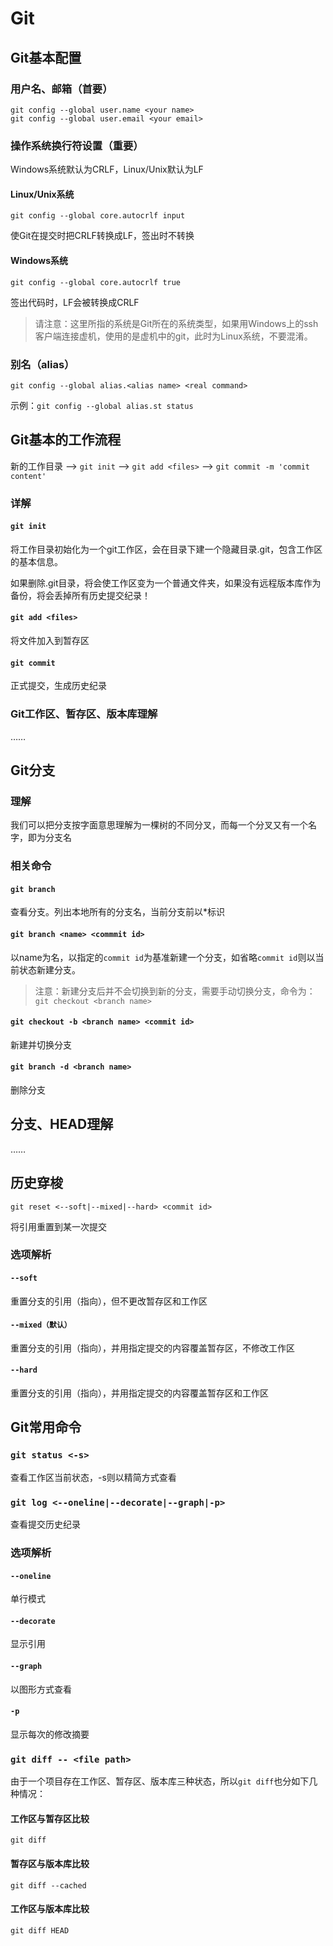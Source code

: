 # Git

## Git基本配置

### 用户名、邮箱（首要）

```
git config --global user.name <your name>
git config --global user.email <your email>
```

### 操作系统换行符设置（重要）

Windows系统默认为CRLF，Linux/Unix默认为LF

#### Linux/Unix系统

```
git config --global core.autocrlf input
```
使Git在提交时把CRLF转换成LF，签出时不转换

#### Windows系统

```
git config --global core.autocrlf true
```
签出代码时，LF会被转换成CRLF

> 请注意：这里所指的系统是Git所在的系统类型，如果用Windows上的ssh客户端连接虚机，使用的是虚机中的git，此时为Linux系统，不要混淆。

### 别名（alias）

```
git config --global alias.<alias name> <real command>
```

示例：`git config --global alias.st status`

## Git基本的工作流程

新的工作目录 --> `git init` --> `git add <files>` --> `git commit -m 'commit content'`

### 详解

#### `git init`

将工作目录初始化为一个git工作区，会在目录下建一个隐藏目录.git，包含工作区的基本信息。

如果删除.git目录，将会使工作区变为一个普通文件夹，如果没有远程版本库作为备份，将会丢掉所有历史提交纪录！

#### `git add <files>`

将文件加入到暂存区

#### `git commit`

正式提交，生成历史纪录

### Git工作区、暂存区、版本库理解

……

## Git分支

### 理解

我们可以把分支按字面意思理解为一棵树的不同分叉，而每一个分叉又有一个名字，即为分支名

### 相关命令

#### `git branch`

查看分支。列出本地所有的分支名，当前分支前以*标识

#### `git branch <name> <commmit id>`

以name为名，以指定的`commit id`为基准新建一个分支，如省略`commit id`则以当前状态新建分支。

> 注意：新建分支后并不会切换到新的分支，需要手动切换分支，命令为：
`git checkout <branch name>`


#### `git checkout -b <branch name> <commit id>`

新建并切换分支

#### `git branch -d <branch name>`

删除分支

## 分支、HEAD理解

……

## 历史穿梭

```
git reset <--soft|--mixed|--hard> <commit id>
```

将引用重置到某一次提交

### 选项解析

#### `--soft`

重置分支的引用（指向），但不更改暂存区和工作区

#### `--mixed（默认）`

重置分支的引用（指向），并用指定提交的内容覆盖暂存区，不修改工作区

#### `--hard`

重置分支的引用（指向），并用指定提交的内容覆盖暂存区和工作区

## Git常用命令

### `git status <-s>`

查看工作区当前状态，-s则以精简方式查看

### `git log <--oneline|--decorate|--graph|-p>`

查看提交历史纪录

### 选项解析

#### `--oneline`

单行模式

#### `--decorate`

显示引用

#### `--graph`

以图形方式查看

#### `-p`

显示每次的修改摘要

### `git diff -- <file path>`

由于一个项目存在工作区、暂存区、版本库三种状态，所以`git diff`也分如下几种情况：

#### 工作区与暂存区比较

```
git diff
```

#### 暂存区与版本库比较

```
git diff --cached
```

#### 工作区与版本库比较

```
git diff HEAD
```






